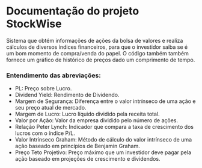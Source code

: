 # Documentação do projeto StockWise

Sistema que obtém informações de ações da bolsa de valores e realiza cálculos de diversos índices financeiros, para que o investidor saiba se é um bom momento de compra/venda do papel.
O código também também fornece um gráfico de histórico de preços dado um comprimento de tempo.

### Entendimento das abreviações:

- PL: Preço sobre Lucro.
- Dividend Yield: Rendimento de Dividendo.
- Margem de Segurança: Diferença entre o valor intrínseco de uma ação e seu preço atual de mercado.
- Margem de Lucro: Lucro líquido dividido pela receita total.
- Valor por Ação: Valor da empresa dividido pelo número de ações.
- Relação Peter Lynch: Indicador que compara a taxa de crescimento dos lucros com o índice P/L.
- Valor Intrínseco Graham: Método de cálculo do valor intrínseco de uma ação baseado em princípios de Benjamin Graham.
- Preço Teto Projetivo: Preço máximo que um investidor deve pagar pela ação baseado em projeções de crescimento e dividendos.
